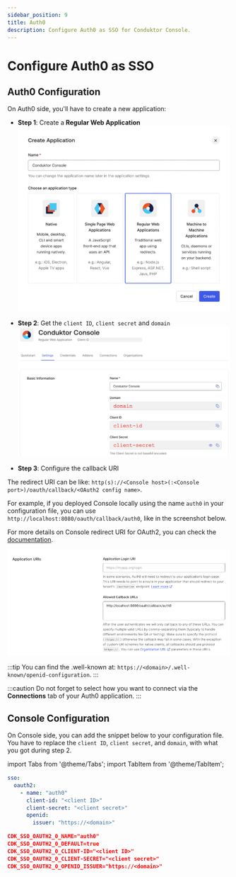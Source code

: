 ```yaml
---
sidebar_position: 9
title: Auth0
description: Configure Auth0 as SSO for Conduktor Console.
---
```


# Configure Auth0 as SSO

## Auth0 Configuration

On Auth0 side, you'll have to create a new application:

- **Step 1**: Create a **Regular Web Application** ![](../../assets/auth0-create-app.png)

- **Step 2**: Get the `client ID`, `client secret` and `domain` ![](../../assets/auth0-client-id-secret-domain.png)

- **Step 3**: Configure the callback URI

The redirect URI can be like: `http(s)://<Console host>(:<Console port>)/oauth/callback/<OAuth2 config name>`. 

For example, if you deployed Console locally using the name `auth0` in your configuration file, you can use `http://localhost:8080/oauth/callback/auth0`, like in the screenshot below.

For more details on Console redirect URI for OAuth2, you can check the [documentation](generic-oauth2.md#more-details-on-console-external-url).

![](../../assets/auth0-callback.png)

:::tip
You can find the .well-known at: `https://<domain>/.well-known/openid-configuration`.
:::

:::caution
Do not forget to select how you want to connect via the **Connections** tab of your Auth0 application.
:::

## Console Configuration

On Console side, you can add the snippet below to your configuration file. You have to replace the `client ID`, `client secret`, and `domain`, with what you got during step 2.

import Tabs from '@theme/Tabs'; import TabItem from '@theme/TabItem';

<Tabs>
<TabItem value="YAML  File" label="YAML File">

```yaml title="platform-config.yaml"
sso:
  oauth2:
    - name: "auth0"
      client-id: "<client ID>"
      client-secret: "<client secret>"
      openid:
        issuer: "https://<domain>"
```

</TabItem>
<TabItem value="Environment Variables" label="Environment Variables">

```json title=".env"
CDK_SSO_OAUTH2_0_NAME="auth0"
CDK_SSO_OAUTH2_0_DEFAULT=true
CDK_SSO_OAUTH2_0_CLIENT-ID="<client ID>"
CDK_SSO_OAUTH2_0_CLIENT-SECRET="<client secret>"
CDK_SSO_OAUTH2_0_OPENID_ISSUER="https://<domain>"
```

</TabItem>
</Tabs>
